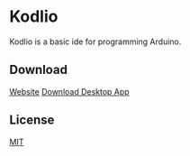 # Kodlio

Kodlio is a basic ide for programming Arduino.

## Download

[Website](http://www.kodlio.com)
[Download Desktop App](http://www.kodlio.com/indirmeler/v1/windows/KodlioKurulum.exe)  

## License
[MIT](https://choosealicense.com/licenses/mit/)
